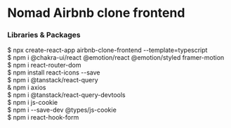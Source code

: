 # Nomad Airbnb clone frontend

### Libraries & Packages

\$ npx create-react-app airbnb-clone-frontend --template=typescript<br>
\$ npm i @chakra-ui/react @emotion/react @emotion/styled framer-motion<br>
\$ npm i react-router-dom<br>
\$ npm install react-icons --save<br>
\$ npm i @tanstack/react-query<br>
\& npm i axios<br>
\$ npm i @tanstack/react-query-devtools<br>
\$ npm i js-cookie<br>
\$ npm i --save-dev @types/js-cookie<br>
\$ npm i react-hook-form<br>
